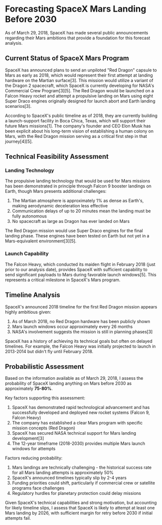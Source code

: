 # Forecasting SpaceX Mars Landing Before 2030

As of March 29, 2018, SpaceX has made several public announcements regarding their Mars ambitions that provide a foundation for this forecast analysis.

## Current Status of SpaceX Mars Program

SpaceX has announced plans to send an unpiloted "Red Dragon" capsule to Mars as early as 2018, which would represent their first attempt at landing hardware on the Martian surface[3]. This mission would utilize a variant of the Dragon 2 spacecraft, which SpaceX is currently developing for NASA's Commercial Crew Program[3][5]. The Red Dragon would be launched on a Falcon Heavy rocket and attempt a propulsive landing on Mars using eight Super Draco engines originally designed for launch abort and Earth landing scenarios[3].

According to SpaceX's public timeline as of 2018, they are currently building a launch-support facility in Boca Chica, Texas, which will support their future Mars missions[1]. The company's founder and CEO Elon Musk has been explicit about his long-term vision of establishing a human colony on Mars, with the Red Dragon mission serving as a critical first step in that journey[4][5].

## Technical Feasibility Assessment

### Landing Technology

The propulsive landing technology that would be used for Mars missions has been demonstrated in principle through Falcon 9 booster landings on Earth, though Mars presents additional challenges:

1. The Martian atmosphere is approximately 1% as dense as Earth's, making aerodynamic deceleration less effective
2. Communication delays of up to 20 minutes mean the landing must be fully autonomous
3. No spacecraft as large as Dragon has ever landed on Mars

The Red Dragon mission would use Super Draco engines for the final landing phase. These engines have been tested on Earth but not yet in a Mars-equivalent environment[3][5].

### Launch Capability

The Falcon Heavy, which conducted its maiden flight in February 2018 (just prior to our analysis date), provides SpaceX with sufficient capability to send significant payloads to Mars during favorable launch windows[5]. This represents a critical milestone in SpaceX's Mars program.

## Timeline Analysis

SpaceX's announced 2018 timeline for the first Red Dragon mission appears highly ambitious given:

1. As of March 2018, no Red Dragon hardware has been publicly shown
2. Mars launch windows occur approximately every 26 months
3. NASA's involvement suggests the mission is still in planning phases[3]

SpaceX has a history of achieving its technical goals but often on delayed timelines. For example, the Falcon Heavy was initially projected to launch in 2013-2014 but didn't fly until February 2018.

## Probabilistic Assessment

Based on the information available as of March 29, 2018, I assess the probability of SpaceX landing anything on Mars before 2030 as approximately **75-80%**.

Key factors supporting this assessment:

1. SpaceX has demonstrated rapid technological advancement and has successfully developed and deployed new rocket systems (Falcon 9, Falcon Heavy)
2. The company has established a clear Mars program with specific mission concepts (Red Dragon)
3. SpaceX has secured NASA technical support for Mars landing development[3]
4. The 12-year timeframe (2018-2030) provides multiple Mars launch windows for attempts

Factors reducing probability:

1. Mars landings are technically challenging - the historical success rate for all Mars landing attempts is approximately 50%
2. SpaceX's announced timelines typically slip by 2-4 years
3. Funding priorities could shift, particularly if commercial crew or satellite programs face challenges
4. Regulatory hurdles for planetary protection could delay missions

Given SpaceX's technical capabilities and strong motivation, but accounting for likely timeline slips, I assess that SpaceX is likely to attempt at least one Mars landing by 2026, with sufficient margin for retry before 2030 if initial attempts fail.